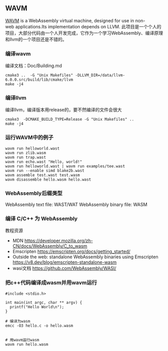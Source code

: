 ## WAVM
[WAVM](https://github.com/WAVM/WAVM) is a WebAssembly virtual machine, designed for use in non-web applications.Its implementation depends on LLVM.
此项目是一个个人的项目，大部分代码由一个人开发完成，它作为一个学习WebAssembly、编译原理和llvm的一个项目还是不错的。

### 编译wavm
编译文档：Doc/Building.md

```
cmake3 ..  -G "Unix Makefiles" -DLLVM_DIR=/data/llvm-6.0.0.src/build/lib/cmake/llvm
make -j4
```

### 编译llvm
编译llvm，编译版本用release的，要不然编译的文件会很大
```
cmake3  -DCMAKE_BUILD_TYPE=Release -G "Unix Makefiles" ..
make -j4
```


### 运行WAVM中的例子
```
wavm run helloworld.wast
wavm run zlib.wasm
wavm run trap.wast
wavm run echo.wast "Hello, world!"
wavm run helloworld.wast | wavm run examples/tee.wast
wavm run --enable simd blake2b.wast
wavm assemble test.wast test.wasm
wavm disassemble hello.wasm hello.wast
```


### WebAssembly后缀类型
WebAssembly text file: WAST/WAT
WebAssembly binary file: WASM




### 编译 C/C++ 为 WebAssembly
教程资源
* MDN
https://developer.mozilla.org/zh-CN/docs/WebAssembly/C_to_wasm
* Emscripten
https://emscripten.org/docs/getting_started/
* Outside the web: standalone WebAssembly binaries using Emscripten
https://v8.dev/blog/emscripten-standalone-wasm
* wasi文档
https://github.com/WebAssembly/WASI/


### 把c++代码编译成wasm并用wavm运行
```
#include <stdio.h>

int main(int argc, char ** argv) {
  printf("Hello World\n");
}
```


```
# 编译为wasm
emcc -O3 hello.c -o hello.wasm


# 用wavm运行wasm
wavm run hello.wasm
```